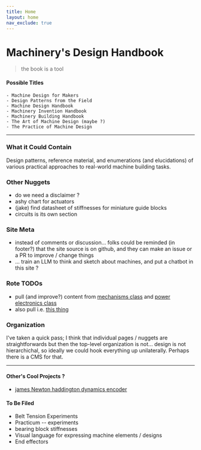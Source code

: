 ```yaml
---
title: Home
layout: home
nav_exclude: true 
---
```


# Machinery's Design Handbook 

> the book is a tool 

#### Possible Titles 

```
- Machine Design for Makers 
- Design Patterns from the Field 
- Machine Design Handbook 
- Machinery Invention Handbook
- Machinery Building Handbook
- The Art of Machine Design (maybe ?) 
- The Practice of Machine Design 
```

---

### What it Could Contain

Design patterns, reference material, and enumerations (and elucidations) of various practical approaches to real-world machine building tasks. 

### Other Nuggets

- do we need a disclaimer ? 
- ashy chart for actuators 
- (jake) find datasheet of stiffnesses for miniature guide blocks 
- circuits is its own section 

### Site Meta

- instead of comments or discussion... folks could be reminded (in footer?) that the site source is on github, and they can make an issue or a PR to improve / change things 
- ... train an LLM to think and sketch about machines, and put a chatbot in this site ? 

### Rote TODOs

- pull (and improve?) content from [mechanisms class](https://fab.cba.mit.edu/classes/865.21/topics/mechanical_design/index.html) and [power electronics class](https://fab.cba.mit.edu/classes/865.21/topics/power_electronics/index.html) 
- also pull i.e. [this thing](https://ekswhyzee.com/2019/04/09/gt2-belt-rotary-cad.html) 

### Organization 

I've taken a quick pass; I think that individual pages / nuggets are straightforwards but then the top-level organization is not... design is not hierarchichal, so ideally we could hook everything up unilaterally. Perhaps there is a CMS for that. 

--- 

#### Other's Cool Projects ?

- [james Newton haddington dynamics encoder](https://github.com/JamesNewton/HybridDiskEncoder)

#### To Be Filed
- Belt Tension Experiments
- Practicum -- experiments
- bearing block stiffnesses
- Visual language for expressing machine elements / designs
- End effectors

